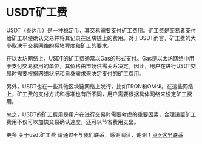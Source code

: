 # USDT矿工费

USDT（泰达币）是一种稳定币，其交易需要支付矿工费用。矿工费是交易者支付给矿工以便确认交易并将其记录在区块链上的费用。对于USDT而言，矿工费的大小取决于交易网络的拥堵程度和矿工的要求。

在以太坊网络上，USDT的矿工费通常以Gas的形式支付。Gas是以太坊网络中用于支付交易费用的单位，其价格由市场供需关系决定。因此，用户在进行USDT交易时需要根据网络状况和自身需求来决定支付的矿工费用。

另外，USDT也在一些其他区块链网络上发行，比如TRON和OMNI。在这些网络上，矿工费的支付方式和标准也有所不同，用户需要根据具体网络来设定矿工费用。

总之，USDT的矿工费用是用户在进行交易时需要考虑的重要因素，合理设置矿工费用不仅可以加快交易确认速度，还可以节省费用支出。

更多 关于usdt矿工费 请通过✈与我们联系，感谢阅读，谢谢！[点✈这里联系](https://trx.tw)